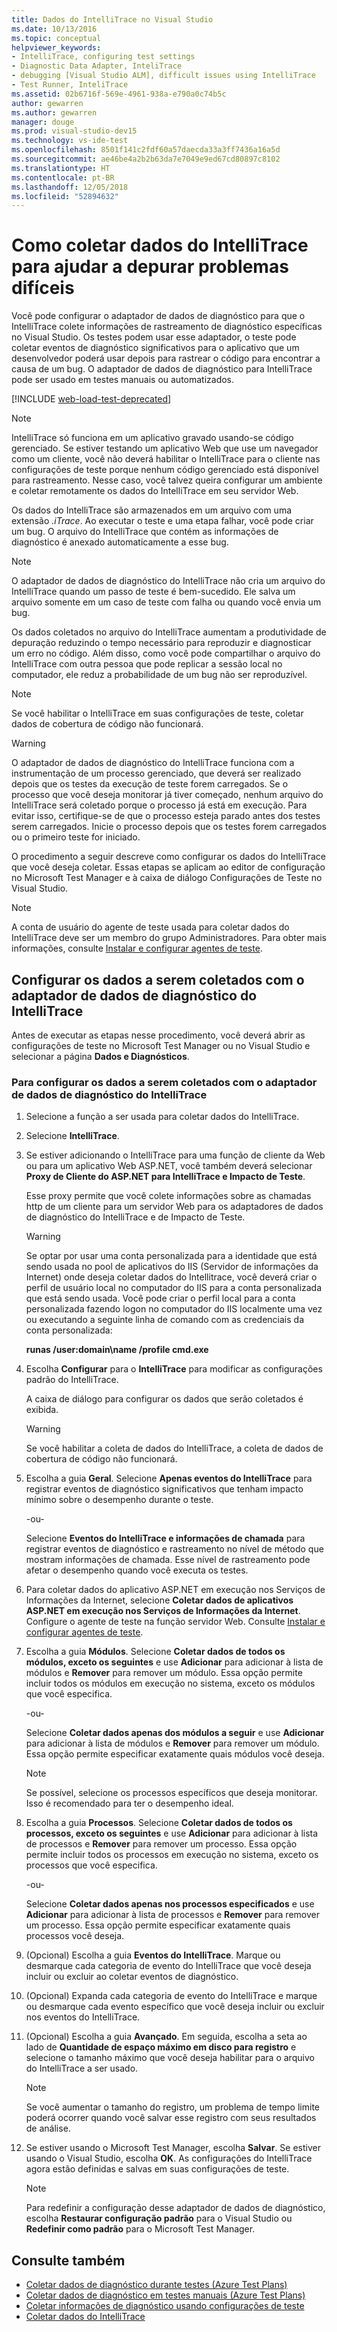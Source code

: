 ```yaml
---
title: Dados do IntelliTrace no Visual Studio
ms.date: 10/13/2016
ms.topic: conceptual
helpviewer_keywords:
- IntelliTrace, configuring test settings
- Diagnostic Data Adapter, InteliTrace
- debugging [Visual Studio ALM], difficult issues using IntelliTrace
- Test Runner, InteliTrace
ms.assetid: 02b6716f-569e-4961-938a-e790a0c74b5c
author: gewarren
ms.author: gewarren
manager: douge
ms.prod: visual-studio-dev15
ms.technology: vs-ide-test
ms.openlocfilehash: 8501f141c2fdf60a57daecda33a3ff7436a16a5d
ms.sourcegitcommit: ae46be4a2b2b63da7e7049e9ed67cd80897c8102
ms.translationtype: HT
ms.contentlocale: pt-BR
ms.lasthandoff: 12/05/2018
ms.locfileid: "52894632"
---
```

# <a name="how-to-collect-intellitrace-data-to-help-debug-difficult-issues"></a>Como coletar dados do IntelliTrace para ajudar a depurar problemas difíceis

Você pode configurar o adaptador de dados de diagnóstico para que o IntelliTrace colete informações de rastreamento de diagnóstico específicas no Visual Studio. Os testes podem usar esse adaptador, o teste pode coletar eventos de diagnóstico significativos para o aplicativo que um desenvolvedor poderá usar depois para rastrear o código para encontrar a causa de um bug. O adaptador de dados de diagnóstico para IntelliTrace pode ser usado em testes manuais ou automatizados.

[!INCLUDE [web-load-test-deprecated](includes/web-load-test-deprecated.md)]

> [!NOTE]
> IntelliTrace só funciona em um aplicativo gravado usando-se código gerenciado. Se estiver testando um aplicativo Web que use um navegador como um cliente, você não deverá habilitar o IntelliTrace para o cliente nas configurações de teste porque nenhum código gerenciado está disponível para rastreamento. Nesse caso, você talvez queira configurar um ambiente e coletar remotamente os dados do IntelliTrace em seu servidor Web.

Os dados do IntelliTrace são armazenados em um arquivo com uma extensão *.iTrace*. Ao executar o teste e uma etapa falhar, você pode criar um bug. O arquivo do IntelliTrace que contém as informações de diagnóstico é anexado automaticamente a esse bug.

> [!NOTE]
> O adaptador de dados de diagnóstico do IntelliTrace não cria um arquivo do IntelliTrace quando um passo de teste é bem-sucedido. Ele salva um arquivo somente em um caso de teste com falha ou quando você envia um bug.

Os dados coletados no arquivo do IntelliTrace aumentam a produtividade de depuração reduzindo o tempo necessário para reproduzir e diagnosticar um erro no código. Além disso, como você pode compartilhar o arquivo do IntelliTrace com outra pessoa que pode replicar a sessão local no computador, ele reduz a probabilidade de um bug não ser reproduzível.

> [!NOTE]
> Se você habilitar o IntelliTrace em suas configurações de teste, coletar dados de cobertura de código não funcionará.

> [!WARNING]
> O adaptador de dados de diagnóstico do IntelliTrace funciona com a instrumentação de um processo gerenciado, que deverá ser realizado depois que os testes da execução de teste forem carregados. Se o processo que você deseja monitorar já tiver começado, nenhum arquivo do IntelliTrace será coletado porque o processo já está em execução. Para evitar isso, certifique-se de que o processo esteja parado antes dos testes serem carregados. Inicie o processo depois que os testes forem carregados ou o primeiro teste for iniciado.

O procedimento a seguir descreve como configurar os dados do IntelliTrace que você deseja coletar. Essas etapas se aplicam ao editor de configuração no Microsoft Test Manager e à caixa de diálogo Configurações de Teste no Visual Studio.

> [!NOTE]
> A conta de usuário do agente de teste usada para coletar dados do IntelliTrace deve ser um membro do grupo Administradores. Para obter mais informações, consulte [Instalar e configurar agentes de teste](../test/lab-management/install-configure-test-agents.md).

## <a name="configure-the-data-to-collect-with-the-intellitrace-diagnostic-data-adapter"></a>Configurar os dados a serem coletados com o adaptador de dados de diagnóstico do IntelliTrace

Antes de executar as etapas nesse procedimento, você deverá abrir as configurações de teste no Microsoft Test Manager ou no Visual Studio e selecionar a página **Dados e Diagnósticos**.

### <a name="to-configure-the-data-to-collect-with-the-intellitrace-diagnostic-data-adapter"></a>Para configurar os dados a serem coletados com o adaptador de dados de diagnóstico do IntelliTrace

1.  Selecione a função a ser usada para coletar dados do IntelliTrace.

2.  Selecione **IntelliTrace**.

3.  Se estiver adicionando o IntelliTrace para uma função de cliente da Web ou para um aplicativo Web ASP.NET, você também deverá selecionar **Proxy de Cliente do ASP.NET para IntelliTrace e Impacto de Teste**.

     Esse proxy permite que você colete informações sobre as chamadas http de um cliente para um servidor Web para os adaptadores de dados de diagnóstico do IntelliTrace e de Impacto de Teste.

    > [!WARNING]
    > Se optar por usar uma conta personalizada para a identidade que está sendo usada no pool de aplicativos do IIS (Servidor de informações da Internet) onde deseja coletar dados do Intellitrace, você deverá criar o perfil de usuário local no computador do IIS para a conta personalizada que está sendo usada. Você pode criar o perfil local para a conta personalizada fazendo logon no computador do IIS localmente uma vez ou executando a seguinte linha de comando com as credenciais da conta personalizada:
    >
    > **runas /user:domain\name /profile cmd.exe**

4.  Escolha **Configurar** para o **IntelliTrace** para modificar as configurações padrão do IntelliTrace.

     A caixa de diálogo para configurar os dados que serão coletados é exibida.

    > [!WARNING]
    > Se você habilitar a coleta de dados do IntelliTrace, a coleta de dados de cobertura de código não funcionará.

5.  Escolha a guia **Geral**. Selecione **Apenas eventos do IntelliTrace** para registrar eventos de diagnóstico significativos que tenham impacto mínimo sobre o desempenho durante o teste.

     -ou-

     Selecione **Eventos do IntelliTrace e informações de chamada** para registrar eventos de diagnóstico e rastreamento no nível de método que mostram informações de chamada. Esse nível de rastreamento pode afetar o desempenho quando você executa os testes.

6.  Para coletar dados do aplicativo ASP.NET em execução nos Serviços de Informações da Internet, selecione **Coletar dados de aplicativos ASP.NET em execução nos Serviços de Informações da Internet**. Configure o agente de teste na função servidor Web. Consulte [Instalar e configurar agentes de teste](../test/lab-management/install-configure-test-agents.md).

7.  Escolha a guia **Módulos**. Selecione **Coletar dados de todos os módulos, exceto os seguintes** e use **Adicionar** para adicionar à lista de módulos e **Remover** para remover um módulo. Essa opção permite incluir todos os módulos em execução no sistema, exceto os módulos que você especifica.

     -ou-

     Selecione **Coletar dados apenas dos módulos a seguir** e use **Adicionar** para adicionar à lista de módulos e **Remover** para remover um módulo. Essa opção permite especificar exatamente quais módulos você deseja.

    > [!NOTE]
    > Se possível, selecione os processos específicos que deseja monitorar. Isso é recomendado para ter o desempenho ideal.

8.  Escolha a guia **Processos**. Selecione **Coletar dados de todos os processos, exceto os seguintes** e use **Adicionar** para adicionar à lista de processos e **Remover** para remover um processo. Essa opção permite incluir todos os processos em execução no sistema, exceto os processos que você especifica.

     -ou-

     Selecione **Coletar dados apenas nos processos especificados** e use **Adicionar** para adicionar à lista de processos e **Remover** para remover um processo. Essa opção permite especificar exatamente quais processos você deseja.

9. (Opcional) Escolha a guia **Eventos do IntelliTrace**. Marque ou desmarque cada categoria de evento do IntelliTrace que você deseja incluir ou excluir ao coletar eventos de diagnóstico.

10. (Opcional) Expanda cada categoria de evento do IntelliTrace e marque ou desmarque cada evento específico que você deseja incluir ou excluir nos eventos do IntelliTrace.

11. (Opcional) Escolha a guia **Avançado**. Em seguida, escolha a seta ao lado de **Quantidade de espaço máximo em disco para registro** e selecione o tamanho máximo que você deseja habilitar para o arquivo do IntelliTrace a ser usado.

    > [!NOTE]
    > Se você aumentar o tamanho do registro, um problema de tempo limite poderá ocorrer quando você salvar esse registro com seus resultados de análise.

12. Se estiver usando o Microsoft Test Manager, escolha **Salvar**. Se estiver usando o Visual Studio, escolha **OK**. As configurações do IntelliTrace agora estão definidas e salvas em suas configurações de teste.

    > [!NOTE]
    > Para redefinir a configuração desse adaptador de dados de diagnóstico, escolha **Restaurar configuração padrão** para o Visual Studio ou **Redefinir como padrão** para o Microsoft Test Manager.

## <a name="see-also"></a>Consulte também

- [Coletar dados de diagnóstico durante testes (Azure Test Plans)](/azure/devops/test/collect-diagnostic-data?view=vsts)
- [Coletar dados de diagnóstico em testes manuais (Azure Test Plans)](/azure/devops/test/mtm/collect-more-diagnostic-data-in-manual-tests?view=vsts)
- [Coletar informações de diagnóstico usando configurações de teste](../test/collect-diagnostic-information-using-test-settings.md)
- [Coletar dados do IntelliTrace](../test/how-to-collect-intellitrace-data-to-help-debug-difficult-issues.md)